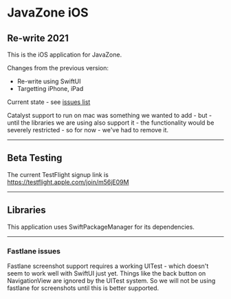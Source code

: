 # JavaZone iOS

## Re-write 2021

This is the iOS application for JavaZone.

Changes from the previous version:

- Re-write using SwiftUI
- Targetting iPhone, iPad

Current state - see [issues list](https://github.com/javaBin/javazone-ios-app/issues)

Catalyst support to run on mac was something we wanted to add - but - until the libraries we are using
also support it - the functionality would be severely restricted - so for now - we've had to remove it.

---

## Beta Testing

The current TestFlight signup link is https://testflight.apple.com/join/m56jE09M

---

## Libraries

This application uses SwiftPackageManager for its dependencies.

---

### Fastlane issues

Fastlane screenshot support requires a working UITest - which doesn't seem to work well with SwiftUI just yet. Things like the back button on NavigationView are ignored by the UITest system. So we will not be using fastlane for screenshots until this is better supported.
